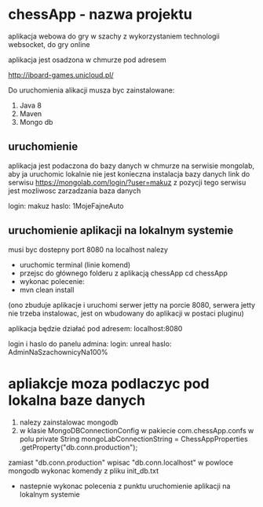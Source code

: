# chessApp - nazwa projektu

aplikacja webowa do gry w szachy
z wykorzystaniem technologii websocket, do gry online

aplikacja jest osadzona w chmurze pod adresem

http://iboard-games.unicloud.pl/

Do uruchomienia alikacji musza byc zainstalowane:

1. Java 8
2. Maven
3. Mongo db

## uruchomienie

aplikacja jest podaczona do bazy danych w chmurze
na serwisie mongolab, aby ja uruchomic lokalnie
nie jest konieczna instalacja bazy danych
link do serwisu https://mongolab.com/login/?user=makuz
z pozycji tego serwisu jest mozliwosc zarzadzania baza danych

login: makuz
haslo: 1MojeFajneAuto

## uruchomienie aplikacji na lokalnym systemie

musi byc dostepny port 8080 na localhost
nalezy

- uruchomic terminal (linie komend)
- przejsc do głównego folderu z aplikacją chessApp
cd chessApp
- wykonac polecenie:
- mvn clean install

(ono zbuduje aplikacje i uruchomi serwer jetty na porcie 8080, serwera jetty nie trzeba instalowac, jest on wbudowany do aplikacji w postaci pluginu)

aplikacja będzie działać pod adresem:
localhost:8080

login i haslo do panelu admina:
login: unreal
haslo: AdminNaSzachownicyNa100%

# apliakcje moza podlaczyc pod lokalna baze danych

1. nalezy zainstalowac mongodb
2. w klasie MongoDBConnectionConfig w pakiecie com.chessApp.confs
w polu private String mongoLabConnectionString = ChessAppProperties
.getProperty("db.conn.production");

zamiast "db.conn.production" wpisac "db.conn.localhost"
w powloce mongodb wykonac komendy
z pliku init_db.txt 

- nastepnie wykonac polecenia z punktu uruchomienie aplikacji na lokalnym systemie



